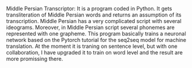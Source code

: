 Middle Persian Transcriptor: It is a program coded in Python. 
It gets transliteration of Middle Persian words and returns an assumption of its transcription. Middle Persian has a very complicated script with several ideograms. 
Moreover, in Middle Persian script several phonemes are represented with one grapheme. 
This program basically trains a neuronal network based on the Pytorch tutorial for the seq2seq model for machine translation.
At the moment it is traning on sentence level, but with one collaboration, I have upgraded it to train on word level and the result are more promissing there.
